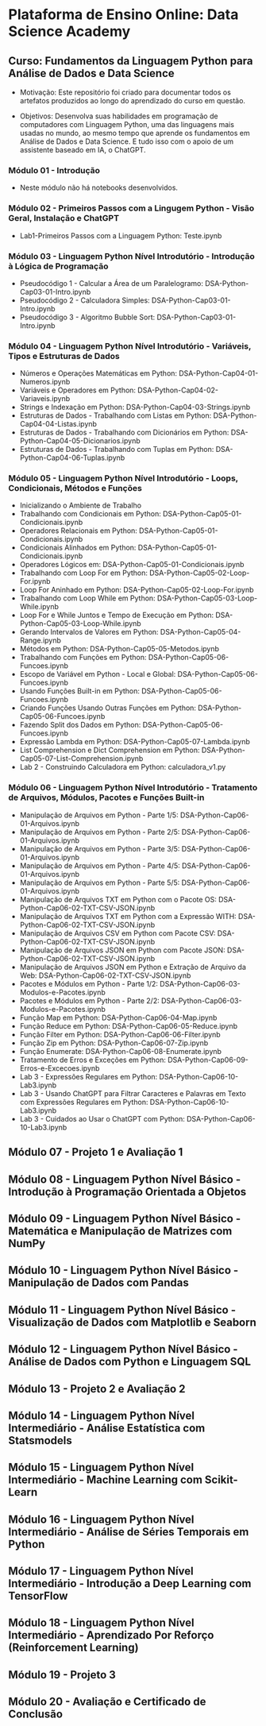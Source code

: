 # Plataforma de Ensino Online: Data Science Academy

## Curso: Fundamentos da Linguagem Python para Análise de Dados e Data Science

* Motivação: Este repositório foi criado para documentar todos os artefatos produzidos ao longo do aprendizado do curso em questão.
  
* Objetivos: Desenvolva suas habilidades em programação de computadores com Linguagem Python, uma das linguagens mais usadas no mundo, ao mesmo tempo que aprende os fundamentos em Análise de Dados e Data Science. E tudo isso com o apoio de um assistente baseado em IA, o ChatGPT.

### Módulo 01 - Introdução

* Neste módulo não há notebooks desenvolvidos.

### Módulo 02 - Primeiros Passos com a Lingugem Python - Visão Geral, Instalação e ChatGPT

* Lab1-Primeiros Passos com a Linguagem Python: Teste.ipynb

### Módulo 03 - Linguagem Python Nível Introdutório - Introdução à Lógica de Programação

* Pseudocódigo 1 - Calcular a Área de um Paralelogramo: DSA-Python-Cap03-01-Intro.ipynb
* Pseudocódigo 2 - Calculadora Simples: DSA-Python-Cap03-01-Intro.ipynb
* Pseudocódigo 3 - Algoritmo Bubble Sort: DSA-Python-Cap03-01-Intro.ipynb

### Módulo 04 - Linguagem Python Nível Introdutório - Variáveis, Tipos e Estruturas de Dados

* Números e Operações Matemáticas em Python: DSA-Python-Cap04-01-Numeros.ipynb
* Variáveis e Operadores em Python: DSA-Python-Cap04-02-Variaveis.ipynb
* Strings e Indexação em Python: DSA-Python-Cap04-03-Strings.ipynb
* Estruturas de Dados - Trabalhando com Listas em Python: DSA-Python-Cap04-04-Listas.ipynb
* Estruturas de Dados - Trabalhando com Dicionários em Python: DSA-Python-Cap04-05-Dicionarios.ipynb
* Estruturas de Dados - Trabalhando com Tuplas em Python: DSA-Python-Cap04-06-Tuplas.ipynb

### Módulo 05 - Linguagem Python Nível Introdutório - Loops, Condicionais, Métodos e Funções

* Inicializando o Ambiente de Trabalho
* Trabalhando com Condicionais em Python: DSA-Python-Cap05-01-Condicionais.ipynb
* Operadores Relacionais em Python: DSA-Python-Cap05-01-Condicionais.ipynb
* Condicionais Alinhados em Python: DSA-Python-Cap05-01-Condicionais.ipynb
* Operadores Lógicos em: DSA-Python-Cap05-01-Condicionais.ipynb
* Trabalhando com Loop For em Python: DSA-Python-Cap05-02-Loop-For.ipynb
* Loop For Aninhado em Python: DSA-Python-Cap05-02-Loop-For.ipynb
* Trabalhando com Loop While em Python: DSA-Python-Cap05-03-Loop-While.ipynb
* Loop For e While Juntos e Tempo de Execução em Python: DSA-Python-Cap05-03-Loop-While.ipynb
* Gerando Intervalos de Valores em Python: DSA-Python-Cap05-04-Range.ipynb
* Métodos em Python: DSA-Python-Cap05-05-Metodos.ipynb
* Trabalhando com Funções em Python: DSA-Python-Cap05-06-Funcoes.ipynb
* Escopo de Variável em Python - Local e Global: DSA-Python-Cap05-06-Funcoes.ipynb
* Usando Funções Built-in em Python: DSA-Python-Cap05-06-Funcoes.ipynb
* Criando Funções Usando Outras Funções em Python: DSA-Python-Cap05-06-Funcoes.ipynb
* Fazendo Split dos Dados em Python: DSA-Python-Cap05-06-Funcoes.ipynb
* Expressão Lambda em Python: DSA-Python-Cap05-07-Lambda.ipynb
* List Comprehension e Dict Comprehension em Python: DSA-Python-Cap05-07-List-Comprehension.ipynb
* Lab 2 - Construindo Calculadora em Python: calculadora_v1.py

### Módulo 06 - Linguagem Python Nível Introdutório - Tratamento de Arquivos, Módulos, Pacotes e Funções Built-in

* Manipulação de Arquivos em Python - Parte 1/5: DSA-Python-Cap06-01-Arquivos.ipynb
* Manipulação de Arquivos em Python - Parte 2/5: DSA-Python-Cap06-01-Arquivos.ipynb
* Manipulação de Arquivos em Python - Parte 3/5: DSA-Python-Cap06-01-Arquivos.ipynb
* Manipulação de Arquivos em Python - Parte 4/5: DSA-Python-Cap06-01-Arquivos.ipynb
* Manipulação de Arquivos em Python - Parte 5/5: DSA-Python-Cap06-01-Arquivos.ipynb
* Manipulação de Arquivos TXT em Python com o Pacote OS: DSA-Python-Cap06-02-TXT-CSV-JSON.ipynb
* Manipulação de Arquivos TXT em Python com a Expressão WITH: DSA-Python-Cap06-02-TXT-CSV-JSON.ipynb
* Manipulação de Arquivos CSV em Python com Pacote CSV: DSA-Python-Cap06-02-TXT-CSV-JSON.ipynb
* Manipulação de Arquivos JSON em Python com Pacote JSON: DSA-Python-Cap06-02-TXT-CSV-JSON.ipynb
* Manipulação de Arquivos JSON em Python e Extração de Arquivo da Web: DSA-Python-Cap06-02-TXT-CSV-JSON.ipynb
* Pacotes e Módulos em Python - Parte 1/2: DSA-Python-Cap06-03-Modulos-e-Pacotes.ipynb
* Pacotes e Módulos em Python - Parte 2/2: DSA-Python-Cap06-03-Modulos-e-Pacotes.ipynb
* Função Map em Python: DSA-Python-Cap06-04-Map.ipynb
* Função Reduce em Python: DSA-Python-Cap06-05-Reduce.ipynb
* Função Filter em Python: DSA-Python-Cap06-06-Filter.ipynb
* Função Zip em Python: DSA-Python-Cap06-07-Zip.ipynb
* Função Enumerate: DSA-Python-Cap06-08-Enumerate.ipynb
* Tratamento de Erros e Exceções em Python: DSA-Python-Cap06-09-Erros-e-Excecoes.ipynb
* Lab 3 - Expressões Regulares em Python: DSA-Python-Cap06-10-Lab3.ipynb
* Lab 3 - Usando ChatGPT para Filtrar Caracteres e Palavras em Texto com Expressões Regulares em Python: DSA-Python-Cap06-10-Lab3.ipynb
* Lab 3 - Cuidados ao Usar o ChatGPT com Python: DSA-Python-Cap06-10-Lab3.ipynb

## Módulo 07 - Projeto 1 e Avaliação 1

## Módulo 08 - Linguagem Python Nível Básico - Introdução à Programação Orientada a Objetos

## Módulo 09 - Linguagem Python Nível Básico - Matemática e Manipulação de Matrizes com NumPy

## Módulo 10 - Linguagem Python Nível Básico - Manipulação de Dados com Pandas

## Módulo 11 - Linguagem Python Nível Básico - Visualização de Dados com Matplotlib e Seaborn

## Módulo 12 - Linguagem Python Nível Básico - Análise de Dados com Python e Linguagem SQL

## Módulo 13 - Projeto 2 e Avaliação 2

## Módulo 14 - Linguagem Python Nível Intermediário - Análise Estatística com Statsmodels

## Módulo 15 - Linguagem Python Nível Intermediário - Machine Learning com Scikit-Learn

## Módulo 16 - Linguagem Python Nível Intermediário - Análise de Séries Temporais em Python

## Módulo 17 - Linguagem Python Nível Intermediário - Introdução a Deep Learning com TensorFlow

## Módulo 18 - Linguagem Python Nível Intermediário - Aprendizado Por Reforço (Reinforcement Learning)

## Módulo 19 - Projeto 3

## Módulo 20 - Avaliação e Certificado de Conclusão
